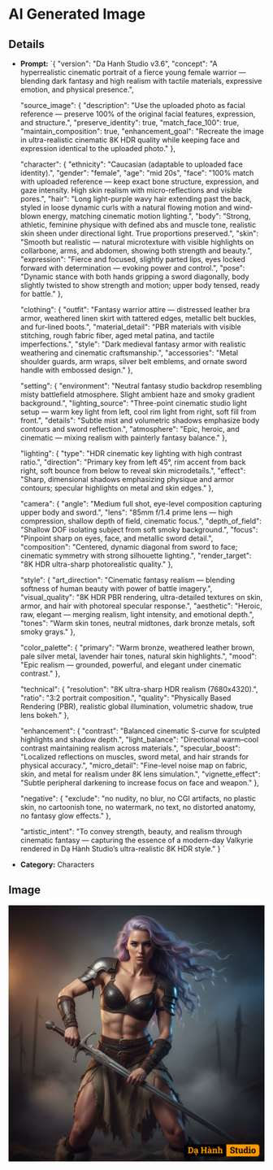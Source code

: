 # AI Generated Image

## Details
- **Prompt:** `{
  "version": "Da Hanh Studio v3.6",
  "concept": "A hyperrealistic cinematic portrait of a fierce young female warrior — blending dark fantasy and high realism with tactile materials, expressive emotion, and physical presence.",

  "source_image": {
    "description": "Use the uploaded photo as facial reference — preserve 100% of the original facial features, expression, and structure.",
    "preserve_identity": true,
    "match_face_100": true,
    "maintain_composition": true,
    "enhancement_goal": "Recreate the image in ultra-realistic cinematic 8K HDR quality while keeping face and expression identical to the uploaded photo."
  },

  "character": {
    "ethnicity": "Caucasian (adaptable to uploaded face identity).",
    "gender": "female",
    "age": "mid 20s",
    "face": "100% match with uploaded reference — keep exact bone structure, expression, and gaze intensity. High skin realism with micro-reflections and visible pores.",
    "hair": "Long light-purple wavy hair extending past the back, styled in loose dynamic curls with a natural flowing motion and wind-blown energy, matching cinematic motion lighting.",
    "body": "Strong, athletic, feminine physique with defined abs and muscle tone, realistic skin sheen under directional light. True proportions preserved.",
    "skin": "Smooth but realistic — natural microtexture with visible highlights on collarbone, arms, and abdomen, showing both strength and beauty.",
    "expression": "Fierce and focused, slightly parted lips, eyes locked forward with determination — evoking power and control.",
    "pose": "Dynamic stance with both hands gripping a sword diagonally, body slightly twisted to show strength and motion; upper body tensed, ready for battle."
  },

  "clothing": {
    "outfit": "Fantasy warrior attire — distressed leather bra armor, weathered linen skirt with tattered edges, metallic belt buckles, and fur-lined boots.",
    "material_detail": "PBR materials with visible stitching, rough fabric fiber, aged metal patina, and tactile imperfections.",
    "style": "Dark medieval fantasy armor with realistic weathering and cinematic craftsmanship.",
    "accessories": "Metal shoulder guards, arm wraps, silver belt emblems, and ornate sword handle with embossed design."
  },

  "setting": {
    "environment": "Neutral fantasy studio backdrop resembling misty battlefield atmosphere. Slight ambient haze and smoky gradient background.",
    "lighting_source": "Three-point cinematic studio light setup — warm key light from left, cool rim light from right, soft fill from front.",
    "details": "Subtle mist and volumetric shadows emphasize body contours and sword reflection.",
    "atmosphere": "Epic, heroic, and cinematic — mixing realism with painterly fantasy balance."
  },

  "lighting": {
    "type": "HDR cinematic key lighting with high contrast ratio.",
    "direction": "Primary key from left 45°, rim accent from back right, soft bounce from below to reveal skin microdetails.",
    "effect": "Sharp, dimensional shadows emphasizing physique and armor contours; specular highlights on metal and skin edges."
  },

  "camera": {
    "angle": "Medium full shot, eye-level composition capturing upper body and sword.",
    "lens": "85mm f/1.4 prime lens — high compression, shallow depth of field, cinematic focus.",
    "depth_of_field": "Shallow DOF isolating subject from soft smoky background.",
    "focus": "Pinpoint sharp on eyes, face, and metallic sword detail.",
    "composition": "Centered, dynamic diagonal from sword to face; cinematic symmetry with strong silhouette lighting.",
    "render_target": "8K HDR ultra-sharp photorealistic quality."
  },

  "style": {
    "art_direction": "Cinematic fantasy realism — blending softness of human beauty with power of battle imagery.",
    "visual_quality": "8K HDR PBR rendering, ultra-detailed textures on skin, armor, and hair with photoreal specular response.",
    "aesthetic": "Heroic, raw, elegant — merging realism, light intensity, and emotional depth.",
    "tones": "Warm skin tones, neutral midtones, dark bronze metals, soft smoky grays."
  },

  "color_palette": {
    "primary": "Warm bronze, weathered leather brown, pale silver metal, lavender hair tones, natural skin highlights.",
    "mood": "Epic realism — grounded, powerful, and elegant under cinematic contrast."
  },

  "technical": {
    "resolution": "8K ultra-sharp HDR realism (7680x4320).",
    "ratio": "3:2 portrait composition.",
    "quality": "Physically Based Rendering (PBR), realistic global illumination, volumetric shadow, true lens bokeh."
  },

  "enhancement": {
    "contrast": "Balanced cinematic S-curve for sculpted highlights and shadow depth.",
    "light_balance": "Directional warm–cool contrast maintaining realism across materials.",
    "specular_boost": "Localized reflections on muscles, sword metal, and hair strands for physical accuracy.",
    "micro_detail": "Fine-level noise map on fabric, skin, and metal for realism under 8K lens simulation.",
    "vignette_effect": "Subtle peripheral darkening to increase focus on face and weapon."
  },

  "negative": {
    "exclude": "no nudity, no blur, no CGI artifacts, no plastic skin, no cartoonish tone, no watermark, no text, no distorted anatomy, no fantasy glow effects."
  },

  "artistic_intent": "To convey strength, beauty, and realism through cinematic fantasy — capturing the essence of a modern-day Valkyrie rendered in Dạ Hành Studio’s ultra-realistic 8K HDR style."
}
`
- **Category:** Characters


## Image
![AI Generated Image](./image-2025-10-23T15-48-09-099Z-a0chs.png)
